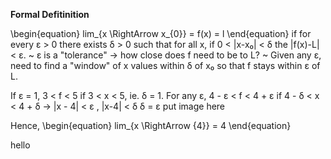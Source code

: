 
**Formal Defitinition**

\begin{equation}
lim_{x \RightArrow x_{0}} = f(x) = l
\end{equation}
if for every ε > 0 there exists δ > 0 such that for all x, if 0 < |x-x₀| < δ the |f(x)-L| < ε.
~ ε is a "tolerance" -> how close does f need to be to L?
~ Given any ε, need to find a "window" of x values within δ of x₀ so that f stays within ε of L.

If ε = 1, 3 < f < 5 if 3 < x < 5, ie. δ = 1.
    For any ε, 4 - ε < f < 4 + ε if 
            4 - δ < x < 4 + δ
        -> |x - 4| < ε , |x-4| < δ 
            δ = ε
put image here

Hence, 
\begin{equation}
lim_{x \RightArrow {4}} = 4
\end{equation}

hello
